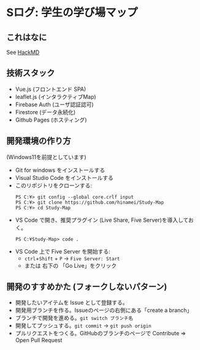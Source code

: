 # Sログ: 学生の学び場マップ

## これはなに

See [HackMD]()

<!-- https://www.canva.com/design/DAE94Hw6_Co/GvL1urg9Dl63h92rpvtBUQ/edit?utm_content=DAE94Hw6_Co&utm_campaign=designshare&utm_medium=link2&utm_source=sharebutton
 -->

## 技術スタック

- Vue.js (フロントエンド SPA)
- leaflet.js (インタラクティブMap)
- Firebase Auth (ユーザ認証認可)
- Firestore (データ永続化)
- Github Pages (ホスティング)

## 開発環境の作り方

(Windows11を前提としています)

- Git for windows をインストールする
- Visual Studio Code をインストールする
- このリポジトリをクローンする:
  ```sh-session:
  PS C:¥> git config --global core.crlf input
  PS C:¥> git clone https://github.com/hinamei/Study-Map
  PS C:¥> cd Study-Map
  ```
- VS Code で開き、推奨プラグイン (Live Share, Five Server)を導入しておく。
  ```
  PS C:¥Study-Map> code .
  ```
- VS Code 上で Five Server を開始する:
  - `ctrl`+`Shift` + `P` -> `Five Server: Start` 
  - または 右下の 「Go Live」をクリック


## 開発のすすめかた (フォークしないパターン)

- 開発したいアイテムを Issue として登録する。
- 開発用ブランチを作る。Issueのページの右側にある「create a branch」
- ブランチで開発を進める。`git switch ブランチ名`
- 開発してプッシュする。`git commit` -> `git push origin`
- プルリクエストをつくる。GitHubのブランチのページで Contribute ⇒ Open Pull Request

